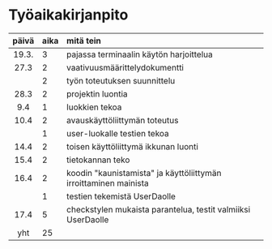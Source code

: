 # Työaikakirjanpito

| päivä | aika | mitä tein  |
| :----:|:-----| :-----|
| 19.3. | 3    | pajassa terminaalin käytön harjoittelua |
| 27.3  | 2    | vaativuusmäärittelydokumentti |
|       | 2    | työn toteutuksen suunnittelu|
| 28.3  | 2    | projektin luontia|
| 9.4   | 1    | luokkien tekoa|
| 10.4  | 2    | avauskäyttöliittymän toteutus|
|       | 1    | user-luokalle testien tekoa|
| 14.4  | 2    | toisen käyttöliittymä ikkunan luonti|
| 15.4  | 2    | tietokannan teko|
| 16.4  | 2    | koodin "kaunistamista" ja käyttöliittymän irroittaminen mainista|
|       | 1    | testien tekemistä UserDaolle |
| 17.4  | 5    | checkstylen mukaista parantelua, testit valmiiksi UserDaolle|
| yht   | 25   |



